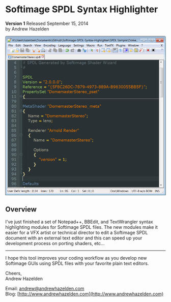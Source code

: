 # Softimage SPDL Syntax Highlighter #
**Version 1** Released September 15, 2014  
by Andrew Hazelden

![Sample Softimage SPDL](softimage_syntax_highlighter.png)

## Overview ##

I've just finished a set of Notepad++, BBEdit, and TextWrangler syntax highlighting modules for Softimage SPDL files. The new modules make it easier for a VFX artist or technical director to edit a Softimage SPDL document with an external text editor and this can speed up your development process on porting shaders, etc...

* * *

I hope this tool improves your coding workflow as you develop new Softimage GUIs using SPDL files with your favorite plain text editors.

Cheers,  
Andrew Hazelden

Email: [andrew@andrewhazelden.com](mailto:andrew@andrewhazelden.com)   
Blog: [http://www.andrewhazelden.com](http://www.andrewhazelden.com)  
